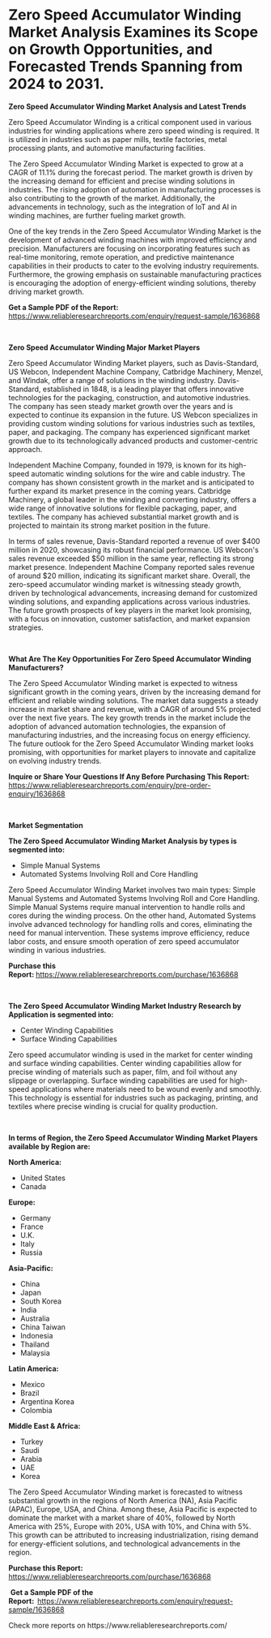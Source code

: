 <p><h1>Zero Speed Accumulator Winding Market Analysis Examines its Scope on Growth Opportunities, and Forecasted Trends Spanning from 2024 to 2031.</h1></p><p><strong>Zero Speed Accumulator Winding Market Analysis and Latest Trends</strong></p>
<p><p>Zero Speed Accumulator Winding is a critical component used in various industries for winding applications where zero speed winding is required. It is utilized in industries such as paper mills, textile factories, metal processing plants, and automotive manufacturing facilities. </p><p>The Zero Speed Accumulator Winding Market is expected to grow at a CAGR of 11.1% during the forecast period. The market growth is driven by the increasing demand for efficient and precise winding solutions in industries. The rising adoption of automation in manufacturing processes is also contributing to the growth of the market. Additionally, the advancements in technology, such as the integration of IoT and AI in winding machines, are further fueling market growth.</p><p>One of the key trends in the Zero Speed Accumulator Winding Market is the development of advanced winding machines with improved efficiency and precision. Manufacturers are focusing on incorporating features such as real-time monitoring, remote operation, and predictive maintenance capabilities in their products to cater to the evolving industry requirements. Furthermore, the growing emphasis on sustainable manufacturing practices is encouraging the adoption of energy-efficient winding solutions, thereby driving market growth.</p></p>
<p><strong>Get a Sample PDF of the Report:&nbsp;</strong> <a href="https://www.reliableresearchreports.com/enquiry/request-sample/1636868">https://www.reliableresearchreports.com/enquiry/request-sample/1636868</a></p>
<p>&nbsp;</p>
<p><strong>Zero Speed Accumulator Winding Major Market Players</strong></p>
<p><p>Zero Speed Accumulator Winding Market players, such as Davis-Standard, US Webcon, Independent Machine Company, Catbridge Machinery, Menzel, and Windak, offer a range of solutions in the winding industry. Davis-Standard, established in 1848, is a leading player that offers innovative technologies for the packaging, construction, and automotive industries. The company has seen steady market growth over the years and is expected to continue its expansion in the future. US Webcon specializes in providing custom winding solutions for various industries such as textiles, paper, and packaging. The company has experienced significant market growth due to its technologically advanced products and customer-centric approach.</p><p>Independent Machine Company, founded in 1979, is known for its high-speed automatic winding solutions for the wire and cable industry. The company has shown consistent growth in the market and is anticipated to further expand its market presence in the coming years. Catbridge Machinery, a global leader in the winding and converting industry, offers a wide range of innovative solutions for flexible packaging, paper, and textiles. The company has achieved substantial market growth and is projected to maintain its strong market position in the future.</p><p>In terms of sales revenue, Davis-Standard reported a revenue of over $400 million in 2020, showcasing its robust financial performance. US Webcon's sales revenue exceeded $50 million in the same year, reflecting its strong market presence. Independent Machine Company reported sales revenue of around $20 million, indicating its significant market share. Overall, the zero-speed accumulator winding market is witnessing steady growth, driven by technological advancements, increasing demand for customized winding solutions, and expanding applications across various industries. The future growth prospects of key players in the market look promising, with a focus on innovation, customer satisfaction, and market expansion strategies.</p></p>
<p>&nbsp;</p>
<p><strong>What Are The Key Opportunities For Zero Speed Accumulator Winding Manufacturers?</strong></p>
<p><p>The Zero Speed Accumulator Winding market is expected to witness significant growth in the coming years, driven by the increasing demand for efficient and reliable winding solutions. The market data suggests a steady increase in market share and revenue, with a CAGR of around 5% projected over the next five years. The key growth trends in the market include the adoption of advanced automation technologies, the expansion of manufacturing industries, and the increasing focus on energy efficiency. The future outlook for the Zero Speed Accumulator Winding market looks promising, with opportunities for market players to innovate and capitalize on evolving industry trends.</p></p>
<p><strong>Inquire or Share Your Questions If Any Before Purchasing This Report:</strong> <a href="https://www.reliableresearchreports.com/enquiry/pre-order-enquiry/1636868">https://www.reliableresearchreports.com/enquiry/pre-order-enquiry/1636868</a></p>
<p>&nbsp;</p>
<p><strong>Market Segmentation</strong></p>
<p><strong>The Zero Speed Accumulator Winding Market Analysis by types is segmented into:</strong></p>
<p><ul><li>Simple Manual Systems</li><li>Automated Systems Involving Roll and Core Handling</li></ul></p>
<p><p>Zero Speed Accumulator Winding Market involves two main types: Simple Manual Systems and Automated Systems Involving Roll and Core Handling. Simple Manual Systems require manual intervention to handle rolls and cores during the winding process. On the other hand, Automated Systems involve advanced technology for handling rolls and cores, eliminating the need for manual intervention. These systems improve efficiency, reduce labor costs, and ensure smooth operation of zero speed accumulator winding in various industries.</p></p>
<p><strong>Purchase this Report:&nbsp;</strong><a href="https://www.reliableresearchreports.com/purchase/1636868">https://www.reliableresearchreports.com/purchase/1636868</a></p>
<p>&nbsp;</p>
<p><strong>The Zero Speed Accumulator Winding Market Industry Research by Application is segmented into:</strong></p>
<p><ul><li>Center Winding Capabilities</li><li>Surface Winding Capabilities</li></ul></p>
<p><p>Zero speed accumulator winding is used in the market for center winding and surface winding capabilities. Center winding capabilities allow for precise winding of materials such as paper, film, and foil without any slippage or overlapping. Surface winding capabilities are used for high-speed applications where materials need to be wound evenly and smoothly. This technology is essential for industries such as packaging, printing, and textiles where precise winding is crucial for quality production.</p></p>
<p>&nbsp;</p>
<p><strong>In terms of Region, the Zero Speed Accumulator Winding Market Players available by Region are:</strong></p>
<p>
    <p> <strong> North America: </strong>
        <ul>
            <li>United States</li>
            <li>Canada</li>
        </ul>
        </p> 
    <p> <strong> Europe: </strong>
        <ul>
            <li>Germany</li>
            <li>France</li>
            <li>U.K.</li>
            <li>Italy</li>
            <li>Russia</li>
        </ul>
        </p> 
    <p> <strong> Asia-Pacific: </strong>
        <ul>
            <li>China</li>
            <li>Japan</li>
            <li>South Korea</li>
            <li>India</li>
            <li>Australia</li>
            <li>China Taiwan</li>
            <li>Indonesia</li>
            <li>Thailand</li>
            <li>Malaysia</li>
        </ul>
        </p> 
    <p> <strong> Latin America: </strong>
        <ul>
            <li>Mexico</li>
            <li>Brazil</li>
            <li>Argentina Korea</li>
            <li>Colombia</li>
        </ul>
        </p> 
    <p> <strong> Middle East & Africa: </strong>
        <ul>
            <li>Turkey</li>
            <li>Saudi</li>
            <li>Arabia</li>
            <li>UAE</li>
            <li>Korea</li>
        </ul>
    </p>
    </p>
<p><p>The Zero Speed Accumulator Winding market is forecasted to witness substantial growth in the regions of North America (NA), Asia Pacific (APAC), Europe, USA, and China. Among these, Asia Pacific is expected to dominate the market with a market share of 40%, followed by North America with 25%, Europe with 20%, USA with 10%, and China with 5%. This growth can be attributed to increasing industrialization, rising demand for energy-efficient solutions, and technological advancements in the region.</p></p>
<p><strong>Purchase this Report: </strong><a href="https://www.reliableresearchreports.com/purchase/1636868">https://www.reliableresearchreports.com/purchase/1636868</a></p>
<p>&nbsp;<strong>Get a Sample PDF of the Report:&nbsp;&nbsp;</strong><a href="https://www.reliableresearchreports.com/enquiry/request-sample/1636868">https://www.reliableresearchreports.com/enquiry/request-sample/1636868</a></p>
<p><strong></strong></p>
<p>Check more reports on https://www.reliableresearchreports.com/</p>